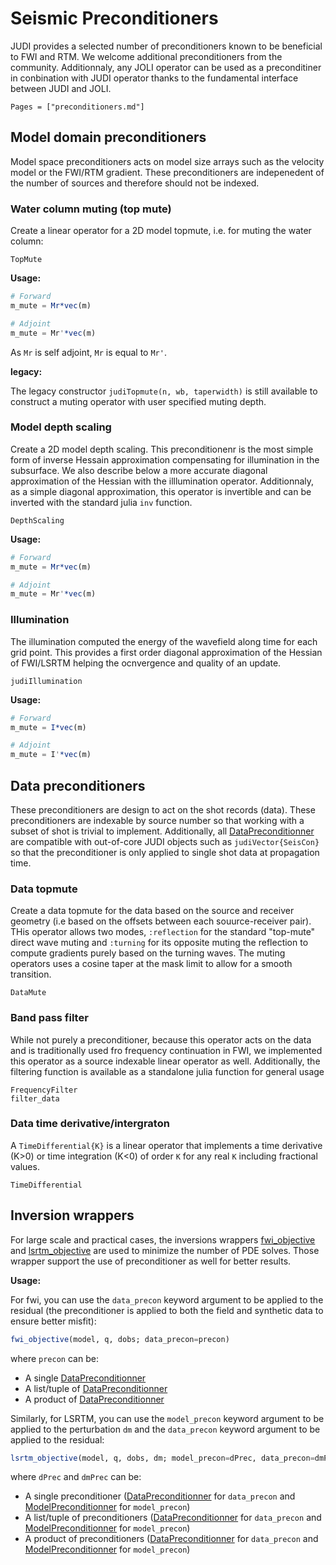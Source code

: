 # Seismic Preconditioners

JUDI provides a selected number of preconditioners known to be beneficial to FWI and RTM. We welcome additional preconditioners from the community. Additionnaly, any JOLI operator can be used as a preconditiner in conbination with JUDI operator thanks to the fundamental interface between JUDI and JOLI.

```@contents
Pages = ["preconditioners.md"]
```

## Model domain preconditioners

Model space preconditioners acts on model size arrays such as the velocity model or the FWI/RTM gradient. These preconditioners are indepenedent of the number of sources and therefore should not be indexed.

### Water column muting (top mute)

Create a linear operator for a 2D model topmute, i.e. for muting the water column:

```@docs
TopMute
```

**Usage:**

```julia
# Forward
m_mute = Mr*vec(m)

# Adjoint
m_mute = Mr'*vec(m)
```

As `Mr` is self adjoint, `Mr` is equal to `Mr'`.

**legacy:**

The legacy constructor `judiTopmute(n, wb, taperwidth)` is still available to construct a muting operator with user specified muting depth.


### Model depth scaling

Create a 2D model depth scaling. This preconditionenr is the most simple form of inverse Hessain approximation compensating for illumination in the subsurface. We also describe below a more accurate diagonal approximation of the Hessian with the illlumination operator. Additionnaly, as a simple diagonal approximation, this operator is invertible and can be inverted with the standard julia `inv` function.

```@docs
DepthScaling
```

**Usage:**

```julia
# Forward
m_mute = Mr*vec(m)

# Adjoint
m_mute = Mr'*vec(m)
```

### Illumination


The illumination computed the energy of the wavefield along time for each grid point. This provides a first order diagonal approximation of the Hessian of FWI/LSRTM helping the ocnvergence and quality of an update.

```@docs
judiIllumination
```

**Usage:**

```julia
# Forward
m_mute = I*vec(m)

# Adjoint
m_mute = I'*vec(m)
```

## Data preconditioners

These preconditioners are design to act on the shot records (data). These preconditioners are indexable by source number so that working with a subset of shot is trivial to implement. Additionally, all [DataPreconditionner](@ref) are compatible with out-of-core JUDI objects such as `judiVector{SeisCon}` so that the preconditioner is only applied to single shot data at propagation time.


### Data topmute

Create a data topmute for the data based on the source and receiver geometry (i.e based on the offsets between each souurce-receiver pair). THis operator allows two modes, `:reflection` for the standard "top-mute" direct wave muting and `:turning` for its opposite muting the reflection to compute gradients purely based on the turning waves. The muting operators uses a cosine taper at the mask limit to allow for a smooth transition.

```@docs
DataMute
```

### Band pass filter

While not purely a preconditioner, because this operator acts on the data and is traditionally used fro frequency continuation in FWI, we implemented this operator as a source indexable linear operator as well. Additionally, the filtering function is available as a standalone julia function for general usage

```@docs
FrequencyFilter
filter_data
```

### Data time derivative/intergraton

A `TimeDifferential{K}` is a linear operator that implements a time derivative (K>0) or time integration (K<0) of order `K` for any real `K` including fractional values.

```@docs
TimeDifferential
```

## Inversion wrappers

For large scale and practical cases, the inversions wrappers [fwi_objective](@ref) and [lsrtm_objective](@ref) are used to minimize the number of PDE solves. Those wrapper support the use of preconditioner as well for better results.

**Usage:**

For fwi, you can use the `data_precon` keyword argument to be applied to the residual (the preconditioner is applied to both the field and synthetic data to ensure better misfit):

```julia
fwi_objective(model, q, dobs; data_precon=precon)
```

where `precon` can be:

- A single [DataPreconditionner](@ref)
- A list/tuple of [DataPreconditionner](@ref)
- A product of [DataPreconditionner](@ref)

Similarly, for LSRTM, you can use the `model_precon` keyword argument to be applied to the perturbation `dm` and the `data_precon` keyword argument to be applied to the residual:

```julia
lsrtm_objective(model, q, dobs, dm; model_precon=dPrec, data_precon=dmPrec)
```

where `dPrec` and `dmPrec` can be:

- A single preconditioner ([DataPreconditionner](@ref) for `data_precon` and [ModelPreconditionner](@ref) for `model_precon`)
- A list/tuple of preconditioners ([DataPreconditionner](@ref) for `data_precon` and [ModelPreconditionner](@ref) for `model_precon`)
- A product of preconditioners ([DataPreconditionner](@ref) for `data_precon` and [ModelPreconditionner](@ref) for `model_precon`)
